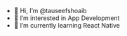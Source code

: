- 👋 Hi, I’m @tauseefshoaib
- 👀 I’m interested in App Development
- 🌱 I’m currently learning React Native
<!-- - 💞️ I’m looking to collaborate on ...
- 📫 How to reach me ... -->

<!---
tauseefshoaib/tauseefshoaib is a ✨ special ✨ repository because its `README.md` (this file) appears on your GitHub profile.
You can click the Preview link to take a look at your changes.
--->
